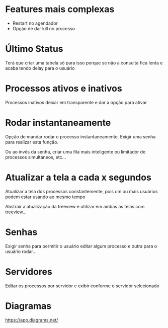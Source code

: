 # Features mais complexas

* Restart no agendador
* Opção de dar kill no processo

# Último Status

Terá que criar uma tabela só para isso porque se não a consulta fica lenta e acaba tendo delay para o usuário

# Processos ativos e inativos

Processos inativos deixar em transparente e dar a opção para ativar

# Rodar instantaneamente

Opção de mandar rodar o processo instantaneamente. Exigir uma senha para realizar esta função.

Ou ao invés da senha, criar uma fila mais inteligente ou limitador de processos simultaneos, etc...

# Atualizar a tela a cada x segundos

Atualizar a tela dos processos constantemente, pois um ou mais usuários podem estar
usando ao mesmo tempo

Abstrair a atualização da treeview e utilizar em ambas as telas com treeview...

# Senhas

Exigir senha para permitir o usuário editar algum processo e outra para o usuário rodar...

# Servidores

Editar os processos por servidor e exibir conforme o servidor selecionado

# Diagramas
https://app.diagrams.net/
